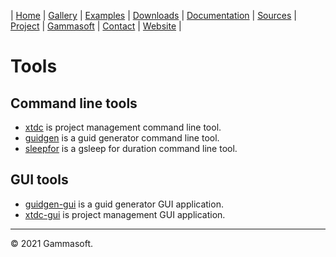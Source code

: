 | [Home](home.md) | [Gallery](gallery.md) | [Examples](examples.md) | [Downloads](downloads.md) | [Documentation](documentation.md) | [Sources](https://github.com/gammasoft71/xtd) | [Project](https://sourceforge.net/projects/xtdpro/) | [Gammasoft](gammasoft.md)  | [Contact](contact.md) | [Website](https://gammasoft71.wixsite.com/xtdpro) |

# Tools

## Command line tools

* [xtdc](../tools/xtdc/README.md) is project management command line tool.
* [guidgen](../tools/guidgen/README.md) is a guid generator command line tool.
* [sleepfor](../tools/sleepfor/README.md) is a gsleep for duration command line tool.

## GUI tools

* [guidgen-gui](../tools/guidgen-gui/README.md) is a guid generator GUI application.
* [xtdc-gui](../tools/xtdc-gui/README.md) is project management GUI application.
______________________________________________________________________________________________

© 2021 Gammasoft.
